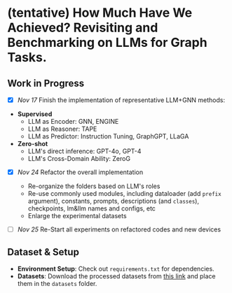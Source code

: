 # (tentative) How Much Have We Achieved? Revisiting and Benchmarking on LLMs for Graph Tasks.



## Work in Progress 

- [x] *Nov 17* Finish the implementation of representative LLM+GNN methods:
       
 *  **Supervised**
      * LLM as Encoder: GNN, ENGINE
      * LLM as Reasoner: TAPE
      * LLM as Predictor: Instruction Tuning, GraphGPT, LLaGA
 * **Zero-shot**
      * LLM's direct inference: GPT-4o, GPT-4
      * LLM's Cross-Domain Ability: ZeroG

- [x] *Nov 24* Refactor the overall implementation
  * Re-organize the folders based on LLM's roles
  * Re-use commonly used modules, including dataloader (add `prefix` argument), constants, prompts, descriptions (and `classes`), checkpoints, lm&llm names and configs, etc
  * Enlarge the experimental datasets

- [ ] *Nov 25* Re-Start all experiments on refactored codes and new devices 

## Dataset & Setup

- **Environment Setup**: Check out `requirements.txt` for dependencies.
- **Datasets**: Download the processed datasets from [this link](https://drive.google.com/drive/folders/1WfBIPA3dMd8qQZ6QlQRg9MIFGMwnPdFj) and place them in the `datasets` folder.


